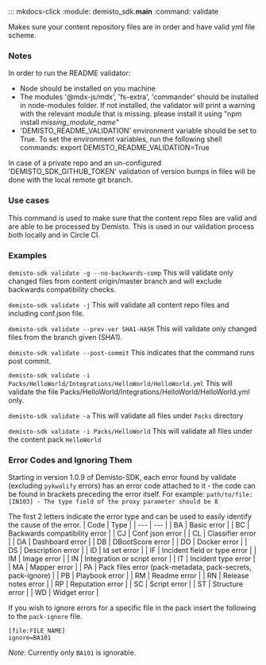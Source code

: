 ::: mkdocs-click
    :module: demisto_sdk.__main__
    :command: validate

Makes sure your content repository files are in order and have valid yml file scheme.

### Notes

In order to run the README validator:

- Node should be installed on you machine
- The modules '@mdx-js/mdx', 'fs-extra', 'commander' should be installed in node-modules folder.
    If not installed, the validator will print a warning with the relevant module that is missing.
    please install it using "npm install *missing_module_name*"
- 'DEMISTO_README_VALIDATION' environment variable should be set to True.
    To set the environment variables, run the following shell commands:
    export DEMISTO_README_VALIDATION=True

In case of a private repo and an un-configured 'DEMISTO_SDK_GITHUB_TOKEN' validation of version bumps in files will be done with the local remote git branch.

### Use cases

This command is used to make sure that the content repo files are valid and are able to be processed by Demisto.
This is used in our validation process both locally and in Circle CI.

### Examples

`demisto-sdk validate -g --no-backwards-comp`
This will validate only changed files from content origin/master branch and will exclude backwards
compatibility checks.

`demisto-sdk validate -j`
This will validate all content repo files and including conf.json file.

`demisto-sdk validate --prev-ver SHA1-HASH`
This will validate only changed files from the branch given (SHA1).

`demisto-sdk validate --post-commit`
This indicates that the command runs post commit.

`demisto-sdk validate -i Packs/HelloWorld/Integrations/HelloWorld/HelloWorld.yml`
This will validate the file Packs/HelloWorld/Integrations/HelloWorld/HelloWorld.yml only.

`demisto-sdk validate -a`
This will validate all files under `Packs` directory

`demisto-sdk validate -i Packs/HelloWorld`
This will validate all files under the content pack `HelloWorld`

### Error Codes and Ignoring Them

Starting in version 1.0.9 of Demisto-SDK, each error found by validate (excluding `pykwalify` errors) has an error
code attached to it - the code can be found in brackets preceding the error itself.
For example: `path/to/file: [IN103] - The type field of the proxy parameter should be 8`

The first 2 letters indicate the error type and can be used to easily identify the cause of the error.
| Code | Type |
| --- | --- |
| BA | Basic error |
| BC | Backwards compatibility error |
| CJ | Conf json error |
| CL | Classifier error |
| DA | Dashboard error |
| DB | DBootScore error |
| DO | Docker error |
| DS | Description error |
| ID | Id set error |
| IF | Incident field or type error |
| IM | Image error |
| IN | Integration or script error |
| IT | Incident type error |
| MA | Mapper error |
| PA | Pack files error (pack-metadata, pack-secrets, pack-ignore) |
| PB | Playbook error |
| RM | Readme error |
| RN | Release notes error |
| RP | Reputation error |
| SC | Script error |
| ST | Structure error |
| WD | Widget error |

If you wish to ignore errors for a specific file in the pack insert the following to the `pack-ignore` file.

```buildoutcfg
[file:FILE_NAME]
ignore=BA101
```

*Note*: Currently only `BA101` is ignorable.
